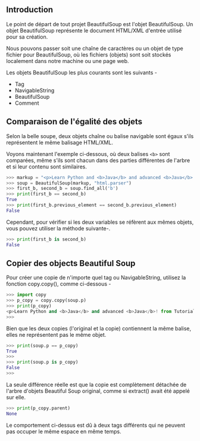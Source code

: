 ## Introduction

Le point de départ de tout projet BeautifulSoup est l'objet BeautifulSoup. Un objet BeautifulSoup représente le document HTML/XML d'entrée utilisé pour sa création.

Nous pouvons passer soit une chaîne de caractères ou un objet de type fichier pour BeautifulSoup, où les fichiers (objets) sont soit stockés localement dans notre machine ou une page web.

Les objets BeautifulSoup les plus courants sont les suivants -

- Tag
- NavigableString
- BeautifulSoup
- Comment

## Comparaison de l'égalité des objets

Selon la belle soupe, deux objets chaîne ou balise navigable sont égaux s'ils représentent le même balisage HTML/XML.

Voyons maintenant l'exemple ci-dessous, où deux balises ```<b>``` sont comparées, même s'ils sont chacun dans des parties différentes de l'arbre et si leur contenu sont similaires.

```python
>>> markup = "<p>Learn Python and <b>Java</b> and advanced <b>Java</b>! from Microlead</p>"
>>> soup = BeautifulSoup(markup, "html.parser")
>>> first_b, second_b = soup.find_all('b')
>>> print(first_b == second_b)
True
>>> print(first_b.previous_element == second_b.previous_element)
False
```

Cependant, pour vérifier si les deux variables se réfèrent aux mêmes objets, vous pouvez utiliser la méthode suivante-.

```python
>>> print(first_b is second_b)
False
```

## Copier des objects Beautiful Soup

Pour créer une copie de n'importe quel tag ou NavigableString, utilisez la fonction copy.copy(), comme ci-dessous -

```python
>>> import copy
>>> p_copy = copy.copy(soup.p)
>>> print(p_copy)
<p>Learn Python and <b>Java</b> and advanced <b>Java</b>! from Tutorialspoint</p>
>>>
```

Bien que les deux copies (l'original et la copie) contiennent la même balise, elles ne représentent pas le même objet.

```python
>>> print(soup.p == p_copy)
True
>>>
>>> print(soup.p is p_copy)
False
>>>
```

La seule différence réelle est que la copie est complètement détachée de l'arbre d'objets Beautiful Soup original, comme si extract() avait été appelé sur elle.

```python
>>> print(p_copy.parent)
None
```

Le comportement ci-dessus est dû à deux tags différents qui ne peuvent pas occuper le même espace en même temps.
